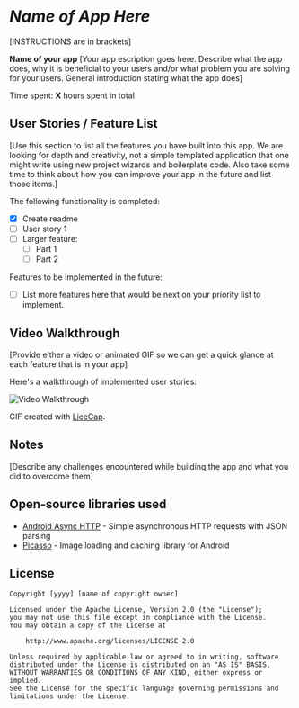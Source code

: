 # *Name of App Here*

[INSTRUCTIONS are in brackets]

**Name of your app** [Your app escription goes here. Describe what the app does, why it is beneficial to your users and/or what problem you are solving for your users. General introduction stating what the app does]

Time spent: **X** hours spent in total

## User Stories / Feature List

[Use this section to list all the features you have built into this app. We are looking for depth and creativity, not a simple templated application that one might write using new project wizards and boilerplate code. Also take some time to think about how you can improve your app in the future and list those items.]

The following functionality is completed:

* [X] Create readme
* [ ] User story 1
* [ ] Larger feature:
  * [ ] Part 1
  * [ ] Part 2

Features to be implemented in the future:

* [ ] List more features here that would be next on your priority list to implement.

## Video Walkthrough

[Provide either a video or animated GIF so we can get a quick glance at each feature that is in your app] 

Here's a walkthrough of implemented user stories:

<img src='http://i.imgur.com/link/to/your/gif/file.gif' title='Video Walkthrough' width='' alt='Video Walkthrough' />

GIF created with [LiceCap](http://www.cockos.com/licecap/).

## Notes

[Describe any challenges encountered while building the app and what you did to overcome them]

## Open-source libraries used

- [Android Async HTTP](https://github.com/loopj/android-async-http) - Simple asynchronous HTTP requests with JSON parsing
- [Picasso](http://square.github.io/picasso/) - Image loading and caching library for Android

## License

    Copyright [yyyy] [name of copyright owner]

    Licensed under the Apache License, Version 2.0 (the "License");
    you may not use this file except in compliance with the License.
    You may obtain a copy of the License at

        http://www.apache.org/licenses/LICENSE-2.0

    Unless required by applicable law or agreed to in writing, software
    distributed under the License is distributed on an "AS IS" BASIS,
    WITHOUT WARRANTIES OR CONDITIONS OF ANY KIND, either express or implied.
    See the License for the specific language governing permissions and
    limitations under the License.
